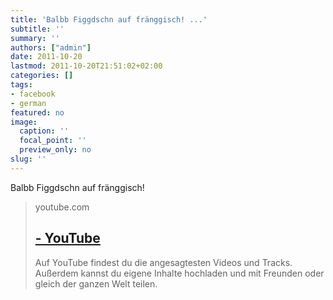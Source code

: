 ```yaml
---
title: 'Balbb Figgdschn auf fränggisch! ...'
subtitle: ''
summary: ''
authors: ["admin"]
date: 2011-10-20
lastmod: 2011-10-20T21:51:02+02:00
categories: []
tags:
- facebook
- german
featured: no
image:
  caption: ''
  focal_point: ''
  preview_only: no
slug: ''
---
```

Balbb Figgdschn auf fränggisch!
> youtube.com
> ## [ - YouTube](http://www.youtube.com/watch?v=6Rab0ooHGLo)
>
>Auf YouTube findest du die angesagtesten Videos und Tracks. Außerdem kannst du eigene Inhalte hochladen und mit Freunden oder gleich der ganzen Welt teilen.


